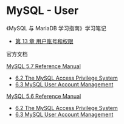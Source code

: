 # MySQL - User

《MySQL 与 MariaDB 学习指南》学习笔记

- [第 13 章 用户账号和权限](https://gitee.com/mrhuangyuhui/notes/blob/master/books/mysql/mysql-mariadb/ch13.md)

官方文档

[MySQL 5.7 Reference Manual](https://dev.mysql.com/doc/refman/5.7/en/)

- [6.2 The MySQL Access Privilege System](https://dev.mysql.com/doc/refman/5.7/en/privilege-system.html)
- [6.3 MySQL User Account Management](https://dev.mysql.com/doc/refman/5.7/en/user-account-management.html)

[MySQL 5.6 Reference Manual](https://dev.mysql.com/doc/refman/5.6/en/)

- [6.2 The MySQL Access Privilege System](https://dev.mysql.com/doc/refman/5.6/en/privilege-system.html)
- [6.3 MySQL User Account Management](https://dev.mysql.com/doc/refman/5.6/en/user-account-management.html)